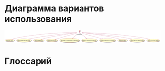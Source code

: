 # Диаграмма вариантов использования

![Диаграмма вариантов использования](https://github.com/elegardooo/Specialized-equipment-app/blob/main/Diagrams/Images/useCase.png) 

# Глоссарий

